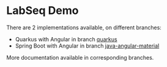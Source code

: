 # LabSeq Demo

There are 2 implementations available, on different branches:

- Quarkus with Angular in branch [quarkus](https://github.com/apeixinho/labseq-challenge/tree/quarkus)
- Spring Boot with Angular in branch [java-angular-material](https://github.com/apeixinho/labseq-challenge/tree/java-angular-material)

More documentation available in corresponding branches.

